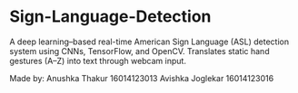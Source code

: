 # Sign-Language-Detection
A deep learning–based real-time American Sign Language (ASL) detection system using CNNs, TensorFlow, and OpenCV. Translates static hand gestures (A–Z) into text through webcam input.

Made by:
Anushka Thakur 16014123013
Avishka Joglekar 16014123016
